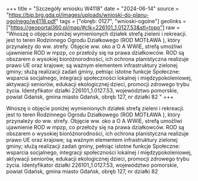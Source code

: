 +++
title = "Szczegóły wniosku W4118"
date = "2024-06-14"
source = "https://bip.brg.gda.pl/images/uploads/wnioski-do-planu-ogolnego/w4118.pdf"
tags = ["obręb: 0127", "wnioski-ogolne"]
geolinks = ["https://geoportal360.pl/map/#clk=226101_1.0127.53&stl=topo"]
raw = "Wnoszę o objęcie poniżej wymienionych działek strefą zieleni i rekreacji. jest to teren Rodzinnego Ogrodu Działkowego (ROD MOTŁAWA ), który przynależy do ww. strefy. Objęcie ww. oko a  O A WWIE, strefą umożliwi ujawnienie ROD w mpzp, co przełoży się na prawa działkowców. ROD są obszarem o wysokiej bioróżnorodności, ich ochrona planistyczna realizuje prawo UE oraz  krajowe; są ważnym elementem infrastruktury zielonej gminy; służą realizacji zadań gminy, pełniąc istotne funkcje Społeczne: wsparcia socjalnego, integracji społeczności lokalnej i międzypokoleniowej, aktywacji seniorów, edukacji ekologicznej dzieci, promocji zdrowego trybu życia. Identyfikator działki 226101_1.0127.53, województwo pomorskie, powiat Gdańsk, gmina miasto Gdańsk, obręb 127, nr działki 82  "
+++

Wnoszę o objęcie poniżej wymienionych działek strefą zieleni i rekreacji. jest to teren
Rodzinnego Ogrodu Działkowego (ROD MOTŁAWA ), który przynależy do ww. strefy. Objęcie ww.
oko a
 O A WWIE,
strefą umożliwi ujawnienie ROD w mpzp, co przełoży się na prawa działkowców. ROD są
obszarem o wysokiej bioróżnorodności, ich ochrona planistyczna realizuje prawo UE oraz
 krajowe; są ważnym elementem infrastruktury zielonej gminy; służą realizacji zadań gminy,
pełniąc istotne funkcje Społeczne: wsparcia socjalnego, integracji społeczności lokalnej i
międzypokoleniowej, aktywacji seniorów, edukacji ekologicznej dzieci, promocji zdrowego trybu
życia. Identyfikator działki 226101_1.0127.53, województwo pomorskie, powiat Gdańsk, gmina
miasto Gdańsk, obręb 127, nr działki 82
 


